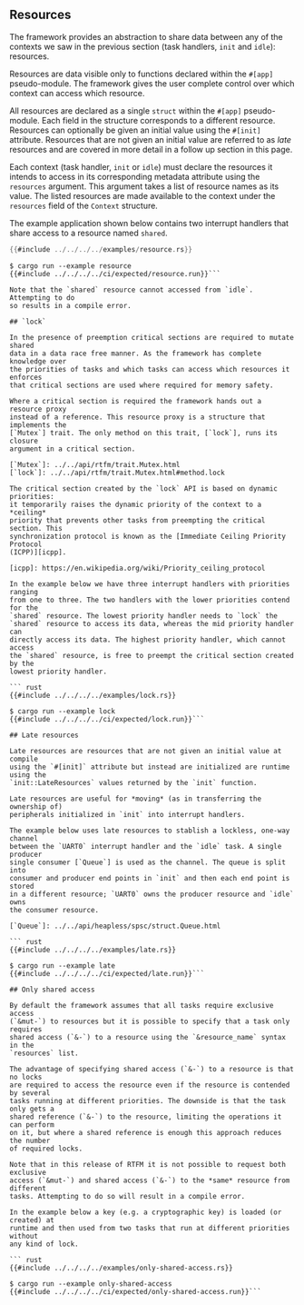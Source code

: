 ## Resources

The framework provides an abstraction to share data between any of the contexts
we saw in the previous section (task handlers, `init` and `idle`): resources.

Resources are data visible only to functions declared within the `#[app]`
pseudo-module. The framework gives the user complete control over which context
can access which resource.

All resources are declared as a single `struct` within the `#[app]`
pseudo-module. Each field in the structure corresponds to a different resource.
Resources can optionally be given an initial value using the `#[init]`
attribute. Resources that are not given an initial value are referred to as
*late* resources and are covered in more detail in a follow up section in this
page.

Each context (task handler, `init` or `idle`) must declare the resources it
intends to access in its corresponding metadata attribute using the `resources`
argument. This argument takes a list of resource names as its value. The listed
resources are made available to the context under the `resources` field of the
`Context` structure.

The example application shown below contains two interrupt handlers that share
access to a resource named `shared`.

``` rust
{{#include ../../../../examples/resource.rs}}
```

``` console
$ cargo run --example resource
{{#include ../../../../ci/expected/resource.run}}```

Note that the `shared` resource cannot accessed from `idle`. Attempting to do
so results in a compile error.

## `lock`

In the presence of preemption critical sections are required to mutate shared
data in a data race free manner. As the framework has complete knowledge over
the priorities of tasks and which tasks can access which resources it enforces
that critical sections are used where required for memory safety.

Where a critical section is required the framework hands out a resource proxy
instead of a reference. This resource proxy is a structure that implements the
[`Mutex`] trait. The only method on this trait, [`lock`], runs its closure
argument in a critical section.

[`Mutex`]: ../../api/rtfm/trait.Mutex.html
[`lock`]: ../../api/rtfm/trait.Mutex.html#method.lock

The critical section created by the `lock` API is based on dynamic priorities:
it temporarily raises the dynamic priority of the context to a *ceiling*
priority that prevents other tasks from preempting the critical section. This
synchronization protocol is known as the [Immediate Ceiling Priority Protocol
(ICPP)][icpp].

[icpp]: https://en.wikipedia.org/wiki/Priority_ceiling_protocol

In the example below we have three interrupt handlers with priorities ranging
from one to three. The two handlers with the lower priorities contend for the
`shared` resource. The lowest priority handler needs to `lock` the
`shared` resource to access its data, whereas the mid priority handler can
directly access its data. The highest priority handler, which cannot access
the `shared` resource, is free to preempt the critical section created by the
lowest priority handler.

``` rust
{{#include ../../../../examples/lock.rs}}
```

``` console
$ cargo run --example lock
{{#include ../../../../ci/expected/lock.run}}```

## Late resources

Late resources are resources that are not given an initial value at compile
using the `#[init]` attribute but instead are initialized are runtime using the
`init::LateResources` values returned by the `init` function.

Late resources are useful for *moving* (as in transferring the ownership of)
peripherals initialized in `init` into interrupt handlers.

The example below uses late resources to stablish a lockless, one-way channel
between the `UART0` interrupt handler and the `idle` task. A single producer
single consumer [`Queue`] is used as the channel. The queue is split into
consumer and producer end points in `init` and then each end point is stored
in a different resource; `UART0` owns the producer resource and `idle` owns
the consumer resource.

[`Queue`]: ../../api/heapless/spsc/struct.Queue.html

``` rust
{{#include ../../../../examples/late.rs}}
```

``` console
$ cargo run --example late
{{#include ../../../../ci/expected/late.run}}```

## Only shared access

By default the framework assumes that all tasks require exclusive access
(`&mut-`) to resources but it is possible to specify that a task only requires
shared access (`&-`) to a resource using the `&resource_name` syntax in the
`resources` list.

The advantage of specifying shared access (`&-`) to a resource is that no locks
are required to access the resource even if the resource is contended by several
tasks running at different priorities. The downside is that the task only gets a
shared reference (`&-`) to the resource, limiting the operations it can perform
on it, but where a shared reference is enough this approach reduces the number
of required locks.

Note that in this release of RTFM it is not possible to request both exclusive
access (`&mut-`) and shared access (`&-`) to the *same* resource from different
tasks. Attempting to do so will result in a compile error.

In the example below a key (e.g. a cryptographic key) is loaded (or created) at
runtime and then used from two tasks that run at different priorities without
any kind of lock.

``` rust
{{#include ../../../../examples/only-shared-access.rs}}
```

``` console
$ cargo run --example only-shared-access
{{#include ../../../../ci/expected/only-shared-access.run}}```

